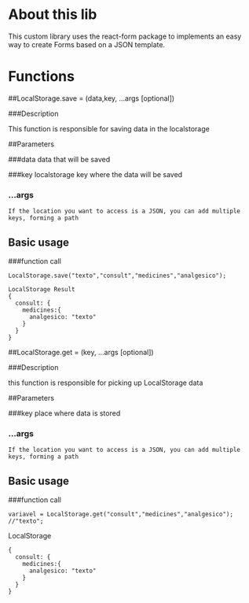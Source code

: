 # About this lib

This custom library uses the react-form package to implements an easy way to create Forms based on a JSON template.

# Functions

##LocalStorage.save = (data,key, ...args [optional])

###Description

This function is responsible for saving data in the localstorage

##Parameters

###data
    data that will be saved

###key
    localstorage key where the data will be saved

### ...args
    If the location you want to access is a JSON, you can add multiple keys, forming a path

## Basic usage

###function call
```
LocalStorage.save("texto","consult","medicines","analgesico");
```
```
LocalStorage Result
{
  consult: {
    medicines:{
      analgesico: "texto"
    }
  }
}
```

##LocalStorage.get = (key, ...args [optional])

###Description

this function is responsible for picking up LocalStorage data

##Parameters

###key
  place where data is stored

### ...args
    If the location you want to access is a JSON, you can add multiple keys, forming a path

## Basic usage

###function call
```
variavel = LocalStorage.get("consult","medicines","analgesico");
//"texto";
```
LocalStorage
```
{
  consult: {
    medicines:{
      analgesico: "texto"
    }
  }
}
```
